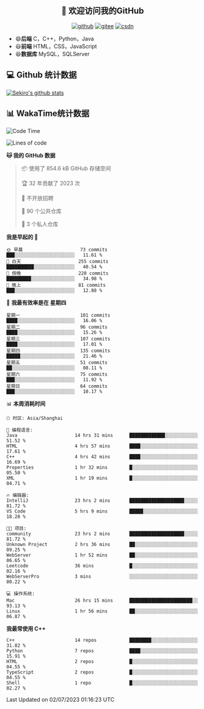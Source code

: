 <h2 align="center">👋 欢迎访问我的GitHub</h2>
<p align="center">
  <a href="https://666wxy666.github.io/"><img src="https://img.shields.io/badge/GitHub-24292e" alt="github"></a>
  <a href="https://gitee.com/wxy_666"><img src="https://img.shields.io/badge/Gitee-fe7300" alt="gitee"></a>
  <a href="https://blog.csdn.net/WXY_666"><img src="https://img.shields.io/badge/CSDN-cf000e" alt="csdn"></a>
</p>

- 😄**后端** C，C++，Python，Java
- 😃**前端** HTML，CSS，JavaScript
- 😆**数据库** MySQL，SQLServer

## 💻 Github 统计数据
[![Sekiro's github stats](https://github-readme-stats.vercel.app/api?username=666WXY666)](https://666wxy666.github.io/)

## 📊 WakaTime统计数据

<!--START_SECTION:waka-->
![Code Time](http://img.shields.io/badge/Code%20Time-1%2C739%20hrs%2036%20mins-blue)

![Lines of code](https://img.shields.io/badge/%E4%BB%8E%E3%80%8CHello%20World%E3%80%8D%E8%B5%B7%E6%88%91%E5%B7%B2%E7%BB%8F%E5%86%99%E4%BA%86-5.6%20million%20%E8%A1%8C%E4%BB%A3%E7%A0%81-blue)

**🐱 我的 GitHub 数据** 

> 📦  使用了 854.6 kB GitHub 存储空间 
 > 
> 🏆 32 年贡献了 2023 次
 > 
> 🚫 不开放招聘
 > 
> 📜 90 个公共仓库 
 > 
> 🔑 3 个私人仓库 
 > 
**我是早起的 🐤** 

```text
🌞 早晨                     73 commits          ███░░░░░░░░░░░░░░░░░░░░░░   11.61 % 
🌆 白天                     255 commits         ██████████░░░░░░░░░░░░░░░   40.54 % 
🌃 傍晚                     220 commits         █████████░░░░░░░░░░░░░░░░   34.98 % 
🌙 晚上                     81 commits          ███░░░░░░░░░░░░░░░░░░░░░░   12.88 % 
```
📅 **我最有效率是在 星期四** 

```text
星期一                      101 commits         ████░░░░░░░░░░░░░░░░░░░░░   16.06 % 
星期二                      96 commits          ████░░░░░░░░░░░░░░░░░░░░░   15.26 % 
星期三                      107 commits         ████░░░░░░░░░░░░░░░░░░░░░   17.01 % 
星期四                      135 commits         █████░░░░░░░░░░░░░░░░░░░░   21.46 % 
星期五                      51 commits          ██░░░░░░░░░░░░░░░░░░░░░░░   08.11 % 
星期六                      75 commits          ███░░░░░░░░░░░░░░░░░░░░░░   11.92 % 
星期日                      64 commits          ███░░░░░░░░░░░░░░░░░░░░░░   10.17 % 
```


📊 **本周消耗时间** 

```text
🕑︎ 时区: Asia/Shanghai

💬 编程语言: 
Java                     14 hrs 31 mins      █████████████░░░░░░░░░░░░   51.52 % 
HTML                     4 hrs 57 mins       ████░░░░░░░░░░░░░░░░░░░░░   17.61 % 
C++                      4 hrs 42 mins       ████░░░░░░░░░░░░░░░░░░░░░   16.69 % 
Properties               1 hr 32 mins        █░░░░░░░░░░░░░░░░░░░░░░░░   05.50 % 
XML                      1 hr 19 mins        █░░░░░░░░░░░░░░░░░░░░░░░░   04.71 % 

🔥 编辑器: 
IntelliJ                 23 hrs 2 mins       ████████████████████░░░░░   81.72 % 
VS Code                  5 hrs 9 mins        █████░░░░░░░░░░░░░░░░░░░░   18.28 % 

🐱‍💻 项目: 
community                23 hrs 2 mins       ████████████████████░░░░░   81.72 % 
Unknown Project          2 hrs 36 mins       ██░░░░░░░░░░░░░░░░░░░░░░░   09.25 % 
WebServer                1 hr 52 mins        ██░░░░░░░░░░░░░░░░░░░░░░░   06.65 % 
Leetcode                 36 mins             █░░░░░░░░░░░░░░░░░░░░░░░░   02.16 % 
WebServerPro             3 mins              ░░░░░░░░░░░░░░░░░░░░░░░░░   00.22 % 

💻 操作系统: 
Mac                      26 hrs 15 mins      ███████████████████████░░   93.13 % 
Linux                    1 hr 56 mins        ██░░░░░░░░░░░░░░░░░░░░░░░   06.87 % 
```

**我最常使用 C++** 

```text
C++                      14 repos            ████████░░░░░░░░░░░░░░░░░   31.82 % 
Python                   7 repos             ████░░░░░░░░░░░░░░░░░░░░░   15.91 % 
HTML                     2 repos             █░░░░░░░░░░░░░░░░░░░░░░░░   04.55 % 
TypeScript               2 repos             █░░░░░░░░░░░░░░░░░░░░░░░░   04.55 % 
Shell                    1 repo              █░░░░░░░░░░░░░░░░░░░░░░░░   02.27 % 
```




 Last Updated on 02/07/2023 01:16:23 UTC
<!--END_SECTION:waka-->

<!--
**666WXY666/666WXY666** is a ✨ _special_ ✨ repository because its `README.md` (this file) appears on your GitHub profile.

Here are some ideas to get you started:

- 🔭 I’m currently working on ...
- 🌱 I’m currently learning ...
- 👯 I’m looking to collaborate on ...
- 🤔 I’m looking for help with ...
- 💬 Ask me about ...
- 📫 How to reach me: ...
- 😄 Pronouns: ...
- ⚡ Fun fact: ...
-->
